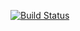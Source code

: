 [![Build Status](https://travis-ci.org/germanbisurgi/invent.svg?branch=master)](https://travis-ci.org/germanbisurgi/invent)